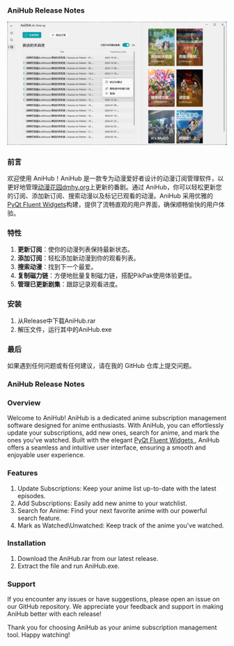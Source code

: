 ### **AniHub Release Notes**
![Alt text](res/ScreenShot.png?raw=true "AniHub")
### 前言
欢迎使用 AniHub！AniHub 是一款专为动漫爱好者设计的动漫订阅管理软件，以更好地管理[动漫花园dmhy.org](https://dmhy.org)上更新的番剧。通过 AniHub，你可以轻松更新您的订阅、添加新订阅、搜索动漫以及标记已观看的动漫。AniHub 采用优雅的 [PyQt Fluent Widgets](https://github.com/zhiyiYo/PyQt-Fluent-Widgets)构建，提供了流畅直观的用户界面，确保顺畅愉快的用户体验。

### 特性

1. **更新订阅**：使你的动漫列表保持最新状态。
2. **添加订阅**：轻松添加新动漫到你的观看列表。
3. **搜索动漫**：找到下一个最爱。
4. **复制磁力链**：方便地批量复制磁力链，搭配PikPak使用体验更佳。
5. **管理已更新剧集**：跟踪记录观看进度。

### 安装

1. 从Release中下载AniHub.rar
2. 解压文件，运行其中的AniHub.exe

### 最后
如果遇到任何问题或有任何建议，请在我的 GitHub 仓库上提交问题。



### **AniHub Release Notes**
### Overview
Welcome to AniHub! AniHub is a dedicated anime subscription management software designed for anime enthusiasts. With AniHub, you can effortlessly update your subscriptions, add new ones, search for anime, and mark the ones you've watched. Built with the elegant [PyQt Fluent Widgets ](https://github.com/zhiyiYo/PyQt-Fluent-Widgets), AniHub offers a seamless and intuitive user interface, ensuring a smooth and enjoyable user experience.

### Features

1. Update Subscriptions: Keep your anime list up-to-date with the latest episodes.
2. Add Subscriptions: Easily add new anime to your watchlist.
3. Search for Anime: Find your next favorite anime with our powerful search feature.
4. Mark as Watched\Unwatched: Keep track of the anime you've watched.

### Installation

1. Download the AniHub.rar from our latest release.
2. Extract the file and run AniHub.exe.

### Support
If you encounter any issues or have suggestions, please open an issue on our GitHub repository. We appreciate your feedback and support in making AniHub better with each release!

Thank you for choosing AniHub as your anime subscription management tool. Happy watching!